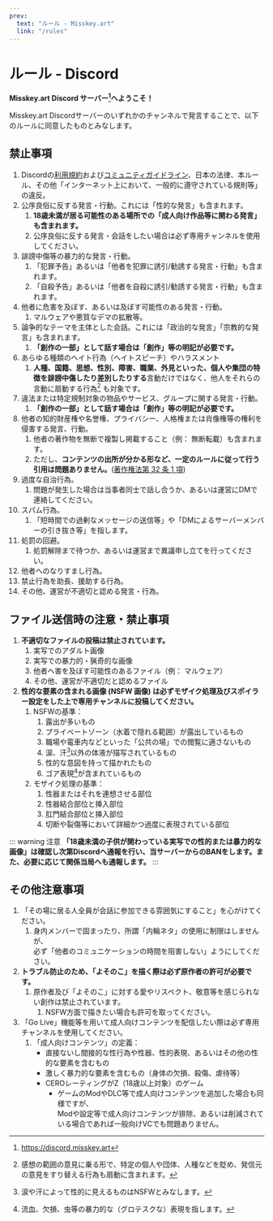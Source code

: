 ```yaml
---
prev:
  text: "ルール - Misskey.art"
  link: "/rules"
---
```


# ルール - Discord

**Misskey.art Discord サーバー[^1]へようこそ！**

Misskey.art Discordサーバーのいずれかのチャンネルで発言することで、以下のルールに同意したものとみなします。

## 禁止事項

1. Discordの[利用規約](https://discord.com/terms)および[コミュニティガイドライン](https://discord.com/guidelines)、日本の法律、本ルール、その他「インターネット上において、一般的に遵守されている規則等」の違反。
2. 公序良俗に反する発言・行動。これには「性的な発言」も含まれます。
   1. **18歳未満が居る可能性のある場所での「成人向け作品等に関わる発言」も含まれます。**
   2. 公序良俗に反する発言・会話をしたい場合は必ず専用チャンネルを使用してください。
3. 誹謗中傷等の暴力的な発言・行動。
   1. 「犯罪予告」あるいは「他者を犯罪に誘引/勧誘する発言・行動」も含まれます。
   2. 「自殺予告」あるいは「他者を自殺に誘引/勧誘する発言・行動」も含まれます。
4. 他者に危害を及ぼす、あるいは及ぼす可能性のある発言・行動。
   1. マルウェアや悪質なデマの拡散等。
5. 論争的なテーマを主体とした会話。これには「政治的な発言」「宗教的な発言」も含まれます。
   1. **「創作の一部」として話す場合は「創作」等の明記が必要です。**
6. あらゆる種類のヘイト行為（ヘイトスピーチ）やハラスメント
   1. **人種、国籍、思想、性別、障害、職業、外見といった、個人や集団の特徴を誹謗中傷したり差別したりする**言動だけではなく、他人をそれらの言動に扇動する行為[^2] も対象です。
7. 違法または特定規制対象の物品やサービス、グループに関する発言・行動。
   1. **「創作の一部」として話す場合は「創作」等の明記が必要です。**
8. 他者の知的財産権や名誉権、プライバシー、人格権または肖像権等の権利を侵害する発言、行動。
   1. 他者の著作物を無断で複製し掲載すること（例： 無断転載）も含まれます。
   2. ただし、**コンテンツの出所が分かる形など、一定のルールに従って行う引用は問題ありません。**([著作権法第 32 条 1 項](https://laws.e-gov.go.jp/law/345AC0000000048#Mp-Ch_2-Se_3-Ss_5-At_32))
9. 過度な自治行為。
   1. 問題が発生した場合は当事者同士で話し合うか、あるいは運営にDMで連絡してください。
10. スパム行為。
    1. 「短時間での過剰なメッセージの送信等」や「DMによるサーバーメンバーの引き抜き等」を指します。
11. 処罰の回避。
    1. 処罰解除まで待つか、あるいは運営まで異議申し立てを行ってください。
12. 他者へのなりすまし行為。
13. 禁止行為を助長、援助する行為。
14. その他、運営が不適切と認める発言・行為。

## ファイル送信時の注意・禁止事項

1. **不適切なファイルの投稿は禁止されています。**
   1. 実写でのアダルト画像
   2. 実写での暴力的・猟奇的な画像
   3. 他者へ害を及ぼす可能性のあるファイル（例： マルウェア）
   4. その他、運営が不適切だと認めるファイル
2. **性的な要素の含まれる画像 (NSFW 画像) は必ずモザイク処理及びスポイラー設定をした上で専用チャンネルに投稿してください。**
   1. NSFWの基準：
      1. 露出が多いもの
      2. プライベートゾーン（水着で隠れる範囲）が露出しているもの
      3. 職場や電車内などといった「公共の場」での閲覧に適さないもの
      4. 涙、汗[^3]以外の体液が描写されているもの
      5. 性的な意図を持って描かれたもの
      6. ゴア表現[^4]が含まれているもの
   2. モザイク処理の基準：
      1. 性器またはそれを連想させる部位
      2. 性器結合部位と挿入部位
      3. 肛門結合部位と挿入部位
      4. 切断や裂傷等において詳細かつ過度に表現されている部位

::: warning 注意
**「18歳未満の子供が関わっている実写での性的または暴力的な画像」は確認し次第Discordへ通報を行い、当サーバーからのBANをします。また、必要に応じて関係当局へも通報します。**
:::

## その他注意事項

1. 「その場に居る人全員が会話に参加できる雰囲気にすること」を心がけてください。
   1. 身内メンバーで固まったり、所謂「内輪ネタ」の使用に制限はしませんが、\
      必ず「他者のコミュニケーションの時間を阻害しない」ようにしてください。
2. **トラブル防止のため、「よそのこ」を描く際は必ず原作者の許可が必要です。**
   1. 原作者及び「よそのこ」に対する愛やリスペクト、敬意等を感じられない創作は禁止されています。
      1. NSFW方面で描きたい場合も許可を取ってください。
3. 「Go Live」機能等を用いて成人向けコンテンツを配信したい際は必ず専用チャンネルを使用してください。
   1. 「成人向けコンテンツ」の定義：
      - 直接ないし間接的な性行為や性器、性的表現、あるいはその他の性的な要素を含むもの
      - 激しく暴力的な要素を含むもの（身体の欠損、殺傷、虐待等）
      - CEROレーティングがZ（18歳以上対象）のゲーム
        - ゲームのModやDLC等で成人向けコンテンツを追加した場合も同様ですが、\
          Modや設定等で成人向けコンテンツが排除、あるいは削減されている場合であれば一般向けVCでも問題ありません。

[^1]: <https://discord.misskey.art>

[^2]: 感想の範囲の意見に乗る形で、特定の個人や団体、人種などを貶め、発信元の意見をすり替える行為も扇動に含まれます。

[^3]: 涙や汗によって性的に見えるものはNSFWとみなします。

[^4]: 流血、欠損、虫等の暴力的な（グロテスクな）表現を指します。
